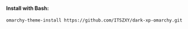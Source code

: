#### Install with Bash:

```bash
omarchy-theme-install https://github.com/ITSZXY/dark-xp-omarchy.git

```
